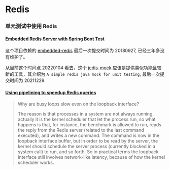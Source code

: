 # Redis

### 单元测试中使用 Redis

#### [Embedded Redis Server with Spring Boot Test](https://www.baeldung.com/spring-embedded-redis)

这个项目依赖的 [embedded-redis](https://github.com/kstyrc/embedded-redis) 最后一次提交时间为 20180927, 已经三年多没有维护了。

从目前这个时间点 20220104 看去，这个 [jedis-mock](https://github.com/fppt/jedis-mock) 应该是提供类似功能且较新的工具，其介绍为 `A simple redis java mock for unit testing`, 最后一次提交时间为 20211229.

#### [Using pipelining to speedup Redis queries](https://redis.io/topics/pipelining)

> Why are busy loops slow even on the loopback interface?
>
> The reason is that processes in a system are not always running, actually it is the kernel scheduler that let the process run, 
> so what happens is that, for instance, the benchmark is allowed to run, reads the reply from the Redis server (related to the last command executed), 
> and writes a new command. The command is now in the loopback interface buffer, but in order to be read by the server, 
> the kernel should schedule the server process (currently blocked in a system call) to run, and so forth. 
> So in practical terms the loopback interface still involves network-like latency, because of how the kernel scheduler works.
